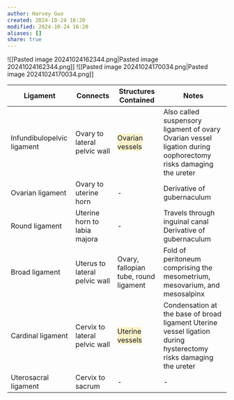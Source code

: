 ```yaml
---
author: Harvey Guo
created: 2024-10-24 16:20
modified: 2024-10-24 16:20
aliases: []
share: true
---
```

![[Pasted image 20241024162344.png|Pasted image 20241024162344.png]]
![[Pasted image 20241024170034.png|Pasted image 20241024170034.png]]

| **Ligament**               | **Connects**                  | **Structures Contained**                                               | **Notes**                                                                                                        |
| -------------------------- | ----------------------------- | ---------------------------------------------------------------------- | ---------------------------------------------------------------------------------------------------------------- |
| Infundibulopelvic ligament | Ovary to lateral pelvic wall  | <span style="background:rgba(240, 200, 0, 0.2)">Ovarian vessels</span> | Also called suspensory ligament of ovary Ovarian vessel ligation during oophorectomy risks damaging the ureter   |
| Ovarian ligament           | Ovary to uterine horn         | -                                                                      | Derivative of gubernaculum                                                                                       |
| Round ligament             | Uterine horn to labia majora  | -                                                                      | Travels through inguinal canal Derivative of gubernaculum                                                        |
| Broad ligament             | Uterus to lateral pelvic wall | Ovary, fallopian tube, round ligament                                  | Fold of peritoneum comprising the mesometrium, mesovarium, and mesosalpinx                                       |
| Cardinal ligament          | Cervix to lateral pelvic wall | <span style="background:rgba(240, 200, 0, 0.2)">Uterine vessels</span> | Condensation at the base of broad ligament Uterine vessel ligation during hysterectomy risks damaging the ureter |
| Uterosacral ligament       | Cervix to sacrum              | -                                                                      | -                                                                                                                |

